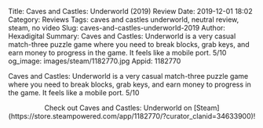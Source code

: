 Title: Caves and Castles: Underworld (2019) Review
Date: 2019-12-01 18:02
Category: Reviews
Tags: caves and castles underworld, neutral review, steam, no video
Slug: caves-and-castles-underworld-2019
Author: Hexadigital
Summary: Caves and Castles: Underworld is a very casual match-three puzzle game where you need to break blocks, grab keys, and earn money to progress in the game. It feels like a mobile port. 5/10
og_image: images/steam/1182770.jpg
Appid: 1182770

Caves and Castles: Underworld is a very casual match-three puzzle game where you need to break blocks, grab keys, and earn money to progress in the game. It feels like a mobile port. 5/10

<center>Check out Caves and Castles: Underworld on [Steam](https://store.steampowered.com/app/1182770/?curator_clanid=34633900)!</center>